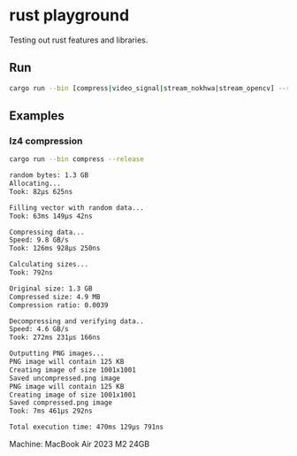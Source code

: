 # rust playground

Testing out rust features and libraries.

## Run
```bash
cargo run --bin [compress|video_signal|stream_nokhwa|stream_opencv] --release
```

## Examples

### lz4 compression
```bash
cargo run --bin compress --release

random bytes: 1.3 GB
Allocating...
Took: 82µs 625ns

Filling vector with random data...
Took: 63ms 149µs 42ns

Compressing data...
Speed: 9.8 GB/s
Took: 126ms 928µs 250ns

Calculating sizes...
Took: 792ns

Original size: 1.3 GB
Compressed size: 4.9 MB
Compression ratio: 0.0039

Decompressing and verifying data..
Speed: 4.6 GB/s
Took: 272ms 231µs 166ns

Outputting PNG images...
PNG image will contain 125 KB
Creating image of size 1001x1001
Saved uncompressed.png image
PNG image will contain 125 KB
Creating image of size 1001x1001
Saved compressed.png image
Took: 7ms 461µs 292ns

Total execution time: 470ms 129µs 791ns
```
Machine: MacBook Air 2023 M2 24GB